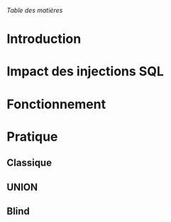*Table des matières*

# Introduction

# Impact des injections SQL

# Fonctionnement

# Pratique

## Classique

## UNION

## Blind
